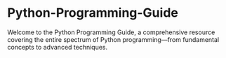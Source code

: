 # Python-Programming-Guide
Welcome to the Python Programming Guide, a comprehensive resource covering the entire spectrum of Python programming—from fundamental concepts to advanced techniques. 

